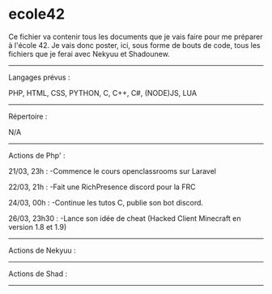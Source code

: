 # ecole42

Ce fichier va contenir tous les documents que je vais faire pour me préparer à l'école 42. Je vais donc poster, ici, sous forme de bouts de code, tous les fichiers que je 
ferai avec Nekyuu et Shadounew.

------------------------------------------------------------------------


Langages prévus : 

PHP, HTML, CSS, PYTHON, C, C++, C#, (NODE)JS, LUA


------------------------------------------------------------------------

Répertoire :

N/A

------------------------------------------------------------------------

Actions de Php' : 

21/03, 23h : 
-Commence le cours openclassrooms sur Laravel

22/03, 21h : 
-Fait une RichPresence discord pour la FRC

24/03, 00h : 
-Continue les tutos C, publie son bot discord.

26/03, 23h30 : 
-Lance son idée de cheat (Hacked Client Minecraft en version 1.8 et 1.9)

------------------------------------------------------------------------

Actions de Nekyuu : 

------------------------------------------------------------------------

Actions de Shad : 

------------------------------------------------------------------------
